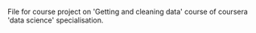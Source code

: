 

File for course project on 'Getting and cleaning data' course of coursera 'data science' specialisation.
